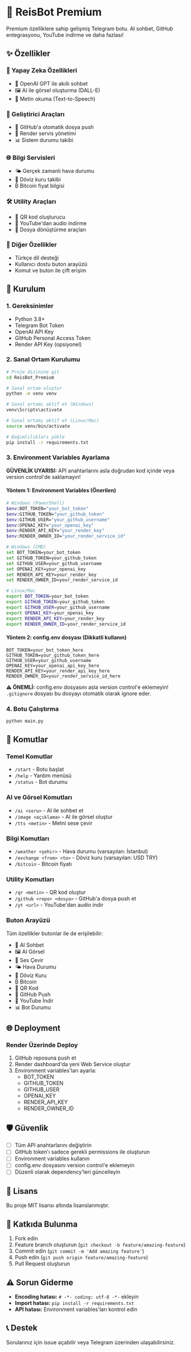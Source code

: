 # 🤖 ReisBot Premium

Premium özelliklere sahip gelişmiş Telegram botu. AI sohbet, GitHub entegrasyonu, YouTube indirme ve daha fazlası!

## ✨ Özellikler

### 🤖 Yapay Zeka Özellikleri
- 🤖 OpenAI GPT ile akıllı sohbet
- 🖼️ AI ile görsel oluşturma (DALL-E)
- 🎤 Metin okuma (Text-to-Speech)

### 📁 Geliştirici Araçları
- 📁 GitHub'a otomatik dosya push
- 🔄 Render servis yönetimi
- 📊 Sistem durumu takibi

### 🌐 Bilgi Servisleri
- 🌤️ Gerçek zamanlı hava durumu
- 💱 Döviz kuru takibi
- ₿ Bitcoin fiyat bilgisi

### 🛠️ Utility Araçları
- 🔗 QR kod oluşturucu
- 🎵 YouTube'dan audio indirme
- 📱 Dosya dönüştürme araçları

### 🎯 Diğer Özellikler
- Türkçe dil desteği
- Kullanıcı dostu buton arayüzü
- Komut ve buton ile çift erişim

## 🚀 Kurulum

### 1. Gereksinimler

- Python 3.8+
- Telegram Bot Token
- OpenAI API Key
- GitHub Personal Access Token
- Render API Key (opsiyonel)

### 2. Sanal Ortam Kurulumu

```bash
# Proje dizinine git
cd ReisBot_Premium

# Sanal ortam oluştur
python -m venv venv

# Sanal ortamı aktif et (Windows)
venv\Scripts\activate

# Sanal ortamı aktif et (Linux/Mac)
source venv/bin/activate

# Bağımlılıkları yükle
pip install -r requirements.txt
```

### 3. Environment Variables Ayarlama

**GÜVENLİK UYARISI:** API anahtarlarını asla doğrudan kod içinde veya version control'de saklamayın!

#### Yöntem 1: Environment Variables (Önerilen)

```bash
# Windows (PowerShell)
$env:BOT_TOKEN="your_bot_token"
$env:GITHUB_TOKEN="your_github_token"
$env:GITHUB_USER="your_github_username"
$env:OPENAI_KEY="your_openai_key"
$env:RENDER_API_KEY="your_render_key"
$env:RENDER_OWNER_ID="your_render_service_id"

# Windows (CMD)
set BOT_TOKEN=your_bot_token
set GITHUB_TOKEN=your_github_token
set GITHUB_USER=your_github_username
set OPENAI_KEY=your_openai_key
set RENDER_API_KEY=your_render_key
set RENDER_OWNER_ID=your_render_service_id

# Linux/Mac
export BOT_TOKEN=your_bot_token
export GITHUB_TOKEN=your_github_token
export GITHUB_USER=your_github_username
export OPENAI_KEY=your_openai_key
export RENDER_API_KEY=your_render_key
export RENDER_OWNER_ID=your_render_service_id
```

#### Yöntem 2: config.env dosyası (Dikkatli kullanın)

```env
BOT_TOKEN=your_bot_token_here
GITHUB_TOKEN=your_github_token_here
GITHUB_USER=your_github_username
OPENAI_KEY=your_openai_api_key_here
RENDER_API_KEY=your_render_api_key_here
RENDER_OWNER_ID=your_render_service_id_here
```

**⚠️ ÖNEMLİ:** config.env dosyasını asla version control'e eklemeyin! `.gitignore` dosyası bu dosyayı otomatik olarak ignore eder.

### 4. Botu Çalıştırma

```bash
python main.py
```

## 🔧 Komutlar

### Temel Komutlar
- `/start` - Botu başlat
- `/help` - Yardım menüsü
- `/status` - Bot durumu

### AI ve Görsel Komutları
- `/ai <soru>` - AI ile sohbet et
- `/image <açıklama>` - AI ile görsel oluştur
- `/tts <metin>` - Metni sese çevir

### Bilgi Komutları
- `/weather <şehir>` - Hava durumu (varsayılan: İstanbul)
- `/exchange <from> <to>` - Döviz kuru (varsayılan: USD TRY)
- `/bitcoin` - Bitcoin fiyatı

### Utility Komutları
- `/qr <metin>` - QR kod oluştur
- `/github <repo> <dosya>` - GitHub'a dosya push et
- `/yt <url>` - YouTube'dan audio indir

### Buton Arayüzü
Tüm özellikler butonlar ile de erişilebilir:
- 🤖 AI Sohbet
- 🖼️ AI Görsel
- 🎤 Ses Çevir
- 🌤️ Hava Durumu
- 💱 Döviz Kuru
- ₿ Bitcoin
- 🔗 QR Kod
- 📁 GitHub Push
- 🎵 YouTube İndir
- 📊 Bot Durumu

## 🌐 Deployment

### Render Üzerinde Deploy

1. GitHub reposuna push et
2. Render dashboard'da yeni Web Service oluştur
3. Environment variables'ları ayarla:
   - BOT_TOKEN
   - GITHUB_TOKEN  
   - GITHUB_USER
   - OPENAI_KEY
   - RENDER_API_KEY
   - RENDER_OWNER_ID

## 🛡️ Güvenlik

- [ ] Tüm API anahtarlarını değiştirin
- [ ] GitHub token'ı sadece gerekli permissions ile oluşturun
- [ ] Environment variables kullanın
- [ ] config.env dosyasını version control'e eklemeyin
- [ ] Düzenli olarak dependency'leri güncelleyin

## 📝 Lisans

Bu proje MIT lisansı altında lisanslanmıştır.

## 🤝 Katkıda Bulunma

1. Fork edin
2. Feature branch oluşturun (`git checkout -b feature/amazing-feature`)
3. Commit edin (`git commit -m 'Add amazing feature'`)
4. Push edin (`git push origin feature/amazing-feature`)
5. Pull Request oluşturun

## ⚠️ Sorun Giderme

- **Encoding hatası:** `# -*- coding: utf-8 -*-` ekleyin
- **Import hatası:** `pip install -r requirements.txt`
- **API hatası:** Environment variables'ları kontrol edin

## 📞 Destek

Sorularınız için issue açabilir veya Telegram üzerinden ulaşabilirsiniz.
